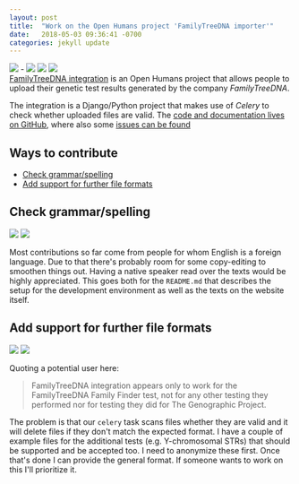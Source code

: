 ```yaml
---
layout: post
title:  "Work on the Open Humans project 'FamilyTreeDNA importer'"
date:   2018-05-03 09:36:41 -0700
categories: jekyll update
---
```

![](https://img.shields.io/badge/difficulty-easy-brightgreen.svg?longCache=true&style=flat) -
![](https://img.shields.io/badge/difficulty-intermediate-yellow.svg?longCache=true&style=flat)
![](https://img.shields.io/badge/language-Python-blue.svg?longCache=true&style=flat)
![](https://img.shields.io/badge/other-Documentation-blue.svg?longCache=true&style=flat)
<br/>
[FamilyTreeDNA integration](https://www.openhumans.org/activity/familytreedna-integration/)
is an Open Humans project that allows people to upload
their genetic test results generated by the company *FamilyTreeDNA*.

The integration is a Django/Python project that makes use of *Celery* to check whether
uploaded files are valid.
The [code and documentation lives on GitHub](https://github.com/gedankenstuecke/ftdna-upload),
where also some [issues can be found](https://github.com/gedankenstuecke/ftdna-upload/issues)

## Ways to contribute
- [Check grammar/spelling](#check-grammarspelling)
- [Add support for further file formats](#add-support-for-further-file-formats)

## Check grammar/spelling
![](https://img.shields.io/badge/difficulty-easy-brightgreen.svg?longCache=true&style=flat)
![](https://img.shields.io/badge/other-Documentation-blue.svg?longCache=true&style=flat)

Most contributions so far come from people for whom English is a foreign language.
Due to that there's probably room for some copy-editing to smoothen things out.
Having a native speaker read over the texts would be highly appreciated.
This goes both for the `README.md` that describes the setup for the development
environment as well as the texts on the website itself.

## Add support for further file formats
![](https://img.shields.io/badge/difficulty-intermediate-yellow.svg?longCache=true&style=flat)
![](https://img.shields.io/badge/language-Python-blue.svg?longCache=true&style=flat)

Quoting a potential user here:

> FamilyTreeDNA integration appears only to work for the FamilyTreeDNA Family
Finder test, not for any other testing they performed nor for testing they
did for The Genographic Project.

The problem is that our `celery` task scans files whether they are valid and it will delete files if they don't match the expected format. I have a couple of example files for the additional tests (e.g. Y-chromosomal STRs) that should be supported and be accepted too. I need to anonymize these first. Once that's done I can provide the general format. If someone wants to work on this I'll prioritize it.
